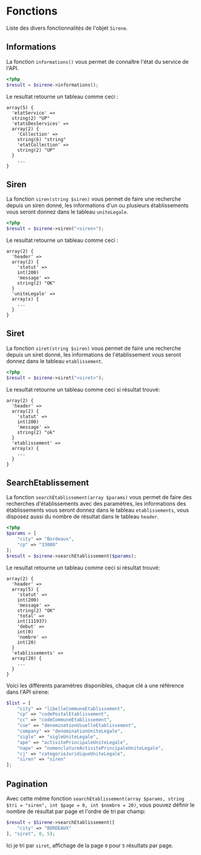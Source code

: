 # Fonctions

Liste des divers fonctionnalités de l'objet `Sirene`.

## Informations
La fonction `informations()` vous permet de connaître l'état du service de l'API.
``` php
<?php
$result = $sirene->informations();
```
Le resultat retourne un tableau comme ceci :
```
array(5) {
  'etatService' =>
  string(2) "UP"
  'etatsDesServices' =>
  array(2) {
    'Collection' =>
    string(6) "string"
    'etatCollection' =>
    string(2) "UP"
  }
    ...
}
```


## Siren
La fonction `siren(string $siren)` vous permet de faire une recherche depuis un siren donné, les informations d'un ou plusieurs établissements vous seront donnez dans le tableau `uniteLegale`.
``` php
<?php
$result = $sirene->siren("<siren>");
```
Le resultat retourne un tableau comme ceci :
```
array(2) {
  'header' =>
  array(2) {
    'statut' =>
    int(200)
    'message' =>
    string(2) "OK"
  }
  'uniteLegale' =>
  array(x) {
    ...
  }
}
```


## Siret
La fonction `siret(string $siren)` vous permet de faire une recherche depuis un siret donné, les informations de l'établissement vous seront donnez dans le tableau `etablissement`.
``` php
<?php
$result = $sirene->siret("<siret>");
```
Le resultat retourne un tableau comme ceci si résultat trouvé:
```
array(2) {
  'header' =>
  array(2) {
    'statut' =>
    int(200)
    'message' =>
    string(2) "ok"
  }
  'etablissement' =>
  array(x) {
    ...
  }
}
```


## SearchEtablissement
La fonction `searchEtablissement(array $params)` vous permet de faire des recherches d'établissements avec des paramètres, les informations des établissements vous seront donnez dans le tableau `etablissements`, vous disposez aussi du nombre de résultat dans le tableau `header`.
``` php
<?php
$params = [
    "city" => "Bordeaux",
    "cp" => "33000"
];
$result = $sirene->searchEtablissement($params);
```
Le resultat retourne un tableau comme ceci si résultat trouvé:
```
array(2) {
  'header' =>
  array(5) {
    'statut' =>
    int(200)
    'message' =>
    string(2) "OK"
    'total' =>
    int(111937)
    'debut' =>
    int(0)
    'nombre' =>
    int(20)
  }
  'etablissements' =>
  array(20) {
    ...
  }
}
```

Voici les différents paramètres disponibles, chaque clé a une référence dans l'API sirene:
``` php
$list = [
    "city" => "libelleCommuneEtablissement",
    "cp" => "codePostalEtablissement",
    "cc" => "codeCommuneEtablissement",
    "cue" => "denominationUsuelleEtablissement",
    "company" => "denominationUniteLegale",
    "sigle" => "sigleUniteLegale",
    "ape" => "activitePrincipaleUniteLegale",
    "nape" => "nomenclatureActivitePrincipaleUniteLegale",
    "cj" => "categorieJuridiqueUniteLegale",
    "siren" => "siren"
];
```

## Pagination
Avec cette même fonction `searchEtablissement(array $params, string $tri = "siren", int $page = 0, int $nombre = 20)`, vous pouvez définir le nombre de résultat par page et l'ordre de tri par champ:
``` php
$result = $Sirene->searchEtablissement([
    "city" => "BORDEAUX"
], "siret", 0, 5);
```
Ici je tri par `siret`, affichage de la page `0` pour `5` résultats par page.
